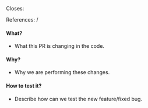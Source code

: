 <!-- Thanks for sending a pr to comarev :D -->
<!-- what github issue is this PR for, if any? -->

Closes: <issue-link>

<!-- if this pr is not closing the issue, but it is related somehow -->

References: <issue-link>/<pr-link>

#### What?

- What this PR is changing in the code.

#### Why?

- Why we are performing these changes.

#### How to test it?

- Describe how can we test the new feature/fixed bug.

